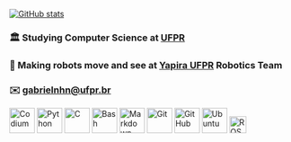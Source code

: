 [![GitHub stats](https://github-readme-stats.vercel.app/api?username=gabrielnhn&hide=stars,issues&show_icons=true&theme=nord)](https://github.com/anuraghazra/github-readme-stats)

### 🏛️  Studying Computer Science at [UFPR](http://bcc.ufpr.br/)

### 🐝  Making robots move and see at [Yapira UFPR](https://www.facebook.com/ufpr.yapira) Robotics Team

### ✉️  [gabrielnhn@ufpr.br](mailto:gabrielnhn@ufpr.br)

[<img alt="Codium" width="45px" src="https://res.cloudinary.com/canonical/image/fetch/f_auto,q_auto,fl_sanitize,w_120,h_120/https://dashboard.snapcraft.io/site_media/appmedia/2020/09/vscodium512.png" />](https://vscodium.com/)
[<img alt="Python" width="45px" src="https://img.icons8.com/color/240/000000/python.png">](https://www.python.org/)
[<img alt="C" width="45px" src="https://cdn.iconscout.com/icon/free/png-512/c-programming-569564.png" />](https://gcc.gnu.org/)
[<img alt="Bash" width="45px" src="https://icon-library.com/images/bash-icon/bash-icon-20.jpg">](https://www.gnu.org/software/bash/)
[<img alt="Markdown" width="45px" src="https://img.icons8.com/ios-filled/100/000000/markdown.png">](https://www.markdownguide.org/)
[<img alt="Git" width="45px" src="https://img.icons8.com/color/240/000000/git.png">](https://git-scm.com/)
[<img alt="GitHub" width="45px" src="https://img.icons8.com/ios-glyphs/240/000000/github.png">](https://github.com/)
[<img alt="Ubuntu" width="45px" src="https://img.icons8.com/color/96/000000/ubuntu--v1.png">](https://ubuntu.com/)
[<img alt="ROS" height="30px" src="https://cdn.freelogovectors.net/wp-content/uploads/2019/02/Ros_logo.png" />](https://www.ros.org/)

